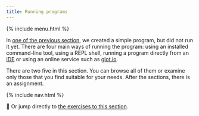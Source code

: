 ```yaml
---
title: Running programs
---
```


{% include menu.html %}

In [one of the previous section](../hello-world), we created a simple program, but did not run it yet. There are four main ways of running the program: using an installed command-line tool, using a REPL shell, running a program directly from an [IDE](../editors-and-ides) or using an online service such as [glot.io](https://glot.io/new/perl6).

There are two five in this section. You can browse all of them or examine only those that you find suitable for your needs. After the sections, there is an assignment.

{% include nav.html %}

💪 Or jump directly to [the exercises to this section](exercises).
